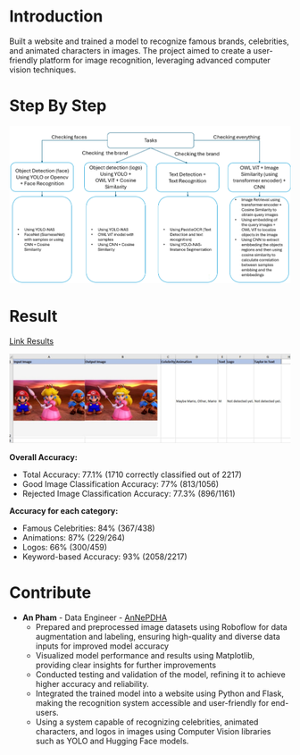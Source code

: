 # Introduction

Built a website and trained a model to recognize famous brands, celebrities, and animated characters in images. The project aimed to create a user-friendly platform for image recognition, leveraging advanced computer vision techniques.

# Step By Step
![My Image](solution.png)

# Result
[Link Results](Overall_Results.xlsx)

![My Image](result.jfif)

**Overall Accuracy:**
  * Total Accuracy: 77.1% (1710 correctly classified out of 2217)
  * Good Image Classification Accuracy: 77% (813/1056)
  * Rejected Image Classification Accuracy: 77.3% (896/1161)

**Accuracy for each category:**
  * Famous Celebrities: 84% (367/438)
  * Animations: 87% (229/264)
  * Logos: 66% (300/459)
  * Keyword-based Accuracy: 93% (2058/2217)

# Contribute
* **An Pham** - Data Engineer - [AnNePDHA](https://github.com/AnNePDHA)
  * Prepared and preprocessed image datasets using Roboflow for data augmentation and labeling, ensuring high-quality and diverse data inputs for improved model accuracy
  * Visualized model performance and results using Matplotlib, providing clear insights for further improvements
  * Conducted testing and validation of the model, refining it to achieve higher accuracy and reliability.
  * Integrated the trained model into a website using Python and Flask, making the recognition system accessible and user-friendly for end-users.
  * Using a system capable of recognizing celebrities, animated characters, and logos in images using Computer Vision libraries such as YOLO and Hugging Face models.
